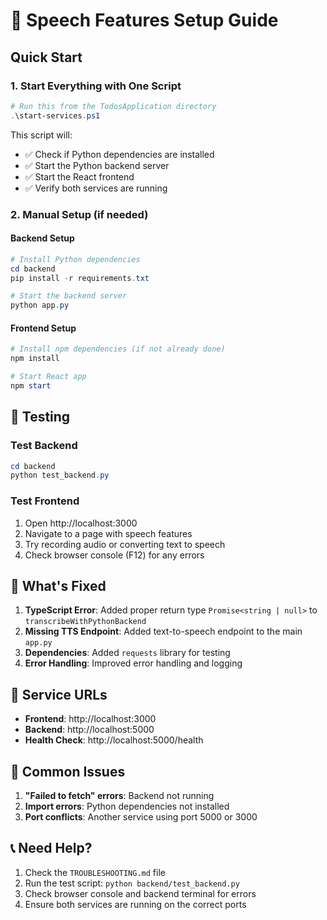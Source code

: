 # 🎤 Speech Features Setup Guide

## Quick Start

### 1. Start Everything with One Script
```powershell
# Run this from the TodosApplication directory
.\start-services.ps1
```

This script will:
- ✅ Check if Python dependencies are installed
- ✅ Start the Python backend server
- ✅ Start the React frontend
- ✅ Verify both services are running

### 2. Manual Setup (if needed)

#### Backend Setup
```powershell
# Install Python dependencies
cd backend
pip install -r requirements.txt

# Start the backend server
python app.py
```

#### Frontend Setup
```powershell
# Install npm dependencies (if not already done)
npm install

# Start React app
npm start
```

## 🧪 Testing

### Test Backend
```powershell
cd backend
python test_backend.py
```

### Test Frontend
1. Open http://localhost:3000
2. Navigate to a page with speech features
3. Try recording audio or converting text to speech
4. Check browser console (F12) for any errors

## 🔧 What's Fixed

1. **TypeScript Error**: Added proper return type `Promise<string | null>` to `transcribeWithPythonBackend`
2. **Missing TTS Endpoint**: Added text-to-speech endpoint to the main `app.py`
3. **Dependencies**: Added `requests` library for testing
4. **Error Handling**: Improved error handling and logging

## 📍 Service URLs

- **Frontend**: http://localhost:3000
- **Backend**: http://localhost:5000
- **Health Check**: http://localhost:5000/health

## 🚨 Common Issues

1. **"Failed to fetch" errors**: Backend not running
2. **Import errors**: Python dependencies not installed
3. **Port conflicts**: Another service using port 5000 or 3000

## 📞 Need Help?

1. Check the `TROUBLESHOOTING.md` file
2. Run the test script: `python backend/test_backend.py`
3. Check browser console and backend terminal for errors
4. Ensure both services are running on the correct ports







